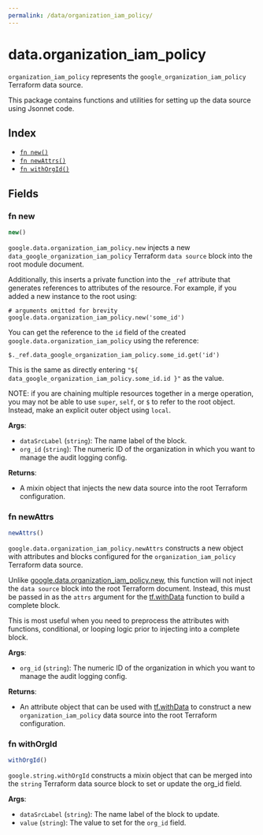 ```yaml
---
permalink: /data/organization_iam_policy/
---
```


# data.organization_iam_policy

`organization_iam_policy` represents the `google_organization_iam_policy` Terraform data source.



This package contains functions and utilities for setting up the data source using Jsonnet code.


## Index

* [`fn new()`](#fn-new)
* [`fn newAttrs()`](#fn-newattrs)
* [`fn withOrgId()`](#fn-withorgid)

## Fields

### fn new

```ts
new()
```


`google.data.organization_iam_policy.new` injects a new `data_google_organization_iam_policy` Terraform `data source`
block into the root module document.

Additionally, this inserts a private function into the `_ref` attribute that generates references to attributes of the
resource. For example, if you added a new instance to the root using:

    # arguments omitted for brevity
    google.data.organization_iam_policy.new('some_id')

You can get the reference to the `id` field of the created `google.data.organization_iam_policy` using the reference:

    $._ref.data_google_organization_iam_policy.some_id.get('id')

This is the same as directly entering `"${ data_google_organization_iam_policy.some_id.id }"` as the value.

NOTE: if you are chaining multiple resources together in a merge operation, you may not be able to use `super`, `self`,
or `$` to refer to the root object. Instead, make an explicit outer object using `local`.

**Args**:
  - `dataSrcLabel` (`string`): The name label of the block.
  - `org_id` (`string`): The numeric ID of the organization in which you want to manage the audit logging config.

**Returns**:
- A mixin object that injects the new data source into the root Terraform configuration.


### fn newAttrs

```ts
newAttrs()
```


`google.data.organization_iam_policy.newAttrs` constructs a new object with attributes and blocks configured for the `organization_iam_policy`
Terraform data source.

Unlike [google.data.organization_iam_policy.new](#fn-new), this function will not inject the `data source`
block into the root Terraform document. Instead, this must be passed in as the `attrs` argument for the
[tf.withData](https://github.com/tf-libsonnet/core/tree/main/docs#fn-withdata) function to build a complete block.

This is most useful when you need to preprocess the attributes with functions, conditional, or looping logic prior to
injecting into a complete block.

**Args**:
  - `org_id` (`string`): The numeric ID of the organization in which you want to manage the audit logging config.

**Returns**:
  - An attribute object that can be used with [tf.withData](https://github.com/tf-libsonnet/core/tree/main/docs#fn-withdata) to construct a new `organization_iam_policy` data source into the root Terraform configuration.


### fn withOrgId

```ts
withOrgId()
```

`google.string.withOrgId` constructs a mixin object that can be merged into the `string`
Terraform data source block to set or update the org_id field.



**Args**:
  - `dataSrcLabel` (`string`): The name label of the block to update.
  - `value` (`string`): The value to set for the `org_id` field.
